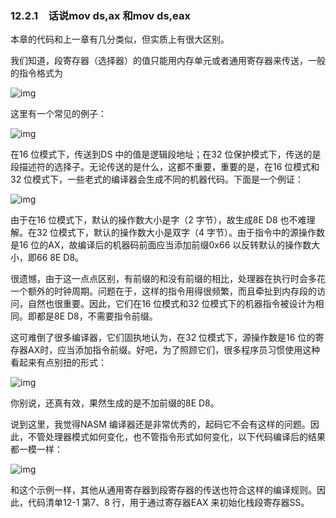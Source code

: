 ### 12.2.1　话说mov ds,ax 和mov ds,eax

本章的代码和上一章有几分类似，但实质上有很大区别。

我们知道，段寄存器（选择器）的值只能用内存单元或者通用寄存器来传送，一般的指令格式为

![img](../0-Assets/Epubook/x86汇编语言从实模式到保护模式_李忠_等_Z_Library/images/00465.jpeg)

这里有一个常见的例子：

![img](../0-Assets/Epubook/x86汇编语言从实模式到保护模式_李忠_等_Z_Library/images/00466.jpeg)

在16 位模式下，传送到DS 中的值是逻辑段地址；在32 位保护模式下，传送的是段描述符的选择子。无论传送的是什么，这都不重要，重要的是，在16 位模式和32 位模式下，一些老式的编译器会生成不同的机器代码。下面是一个例证：

![img](../0-Assets/Epubook/x86汇编语言从实模式到保护模式_李忠_等_Z_Library/images/00467.jpeg)

由于在16 位模式下，默认的操作数大小是字（2 字节），故生成8E D8 也不难理解。在32 位模式下，默认的操作数大小是双字（4 字节）。由于指令中的源操作数是16 位的AX，故编译后的机器码前面应当添加前缀0x66 以反转默认的操作数大小，即66 8E D8。

很遗憾，由于这一点点区别，有前缀的和没有前缀的相比，处理器在执行时会多花一个额外的时钟周期。问题在于，这样的指令用得很频繁，而且牵扯到内存段的访问，自然也很重要。因此，它们在16 位模式和32 位模式下的机器指令被设计为相同。即都是8E D8，不需要指令前缀。

这可难倒了很多编译器，它们固执地认为，在32 位模式下，源操作数是16 位的寄存器AX时，应当添加指令前缀。好吧，为了照顾它们，很多程序员习惯使用这种看起来有点别扭的形式：

![img](../0-Assets/Epubook/x86汇编语言从实模式到保护模式_李忠_等_Z_Library/images/00468.jpeg)

你别说，还真有效，果然生成的是不加前缀的8E D8。

说到这里，我觉得NASM 编译器还是非常优秀的，起码它不会有这样的问题。因此，不管处理器模式如何变化，也不管指令形式如何变化，以下代码编译后的结果都一模一样：

![img](../0-Assets/Epubook/x86汇编语言从实模式到保护模式_李忠_等_Z_Library/images/00469.jpeg)

和这个示例一样，其他从通用寄存器到段寄存器的传送也符合这样的编译规则。因此，代码清单12-1 第7、8 行，用于通过寄存器EAX 来初始化栈段寄存器SS。